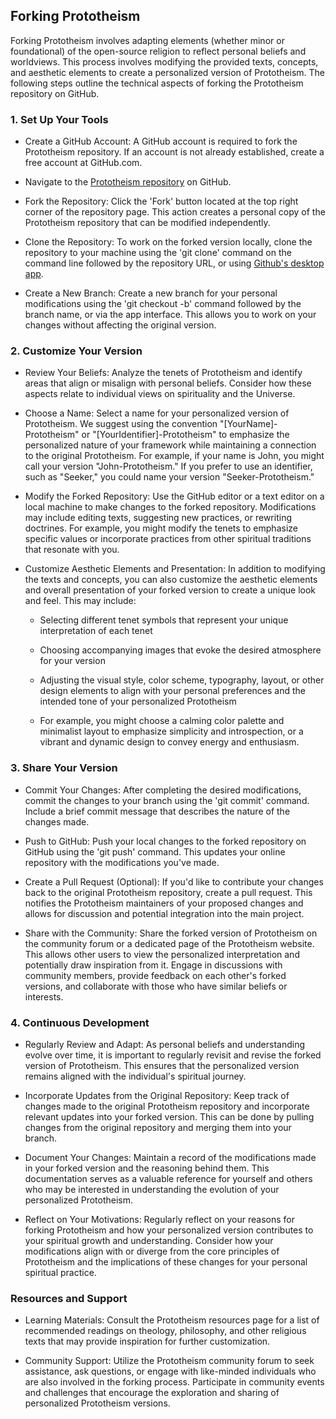 ## Forking Prototheism

Forking Prototheism involves adapting elements (whether minor or foundational) of the open-source religion to reflect personal beliefs and worldviews. This process involves modifying the provided texts, concepts, and aesthetic elements to create a personalized version of Prototheism. The following steps outline the technical aspects of forking the Prototheism repository on GitHub.

### 1. Set Up Your Tools

- Create a GitHub Account: A GitHub account is required to fork the Prototheism repository. If an account is not already established, create a free account at GitHub.com.

- Navigate to the [Prototheism repository](https://github.com/elliotec/prototheism) on GitHub.

- Fork the Repository: Click the 'Fork' button located at the top right corner of the repository page. This action creates a personal copy of the Prototheism repository that can be modified independently.

- Clone the Repository: To work on the forked version locally, clone the repository to your machine using the 'git clone' command on the command line followed by the repository URL, or using [Github's desktop app](https://github.com/apps/desktop).

- Create a New Branch: Create a new branch for your personal modifications using the 'git checkout -b' command followed by the branch name, or via the app interface. This allows you to work on your changes without affecting the original version.

### 2. Customize Your Version

- Review Your Beliefs: Analyze the tenets of Prototheism and identify areas that align or misalign with personal beliefs. Consider how these aspects relate to individual views on spirituality and the Universe.

- Choose a Name: Select a name for your personalized version of Prototheism. We suggest using the convention "\[YourName\]-Prototheism" or "\[YourIdentifier\]-Prototheism" to emphasize the personalized nature of your framework while maintaining a connection to the original Prototheism. For example, if your name is John, you might call your version "John-Prototheism." If you prefer to use an identifier, such as "Seeker," you could name your version "Seeker-Prototheism."

- Modify the Forked Repository: Use the GitHub editor or a text editor on a local machine to make changes to the forked repository. Modifications may include editing texts, suggesting new practices, or rewriting doctrines. For example, you might modify the tenets to emphasize specific values or incorporate practices from other spiritual traditions that resonate with you.

- Customize Aesthetic Elements and Presentation: In addition to modifying the texts and concepts, you can also customize the aesthetic elements and overall presentation of your forked version to create a unique look and feel. This may include:

  - Selecting different tenet symbols that represent your unique interpretation of each tenet

  - Choosing accompanying images that evoke the desired atmosphere for your version

  - Adjusting the visual style, color scheme, typography, layout, or other design elements to align with your personal preferences and the intended tone of your personalized Prototheism

  - For example, you might choose a calming color palette and minimalist layout to emphasize simplicity and introspection, or a vibrant and dynamic design to convey energy and enthusiasm.

### 3. Share Your Version

- Commit Your Changes: After completing the desired modifications, commit the changes to your branch using the 'git commit' command. Include a brief commit message that describes the nature of the changes made.

- Push to GitHub: Push your local changes to the forked repository on GitHub using the 'git push' command. This updates your online repository with the modifications you've made.

- Create a Pull Request (Optional): If you'd like to contribute your changes back to the original Prototheism repository, create a pull request. This notifies the Prototheism maintainers of your proposed changes and allows for discussion and potential integration into the main project.

- Share with the Community: Share the forked version of Prototheism on the community forum or a dedicated page of the Prototheism website. This allows other users to view the personalized interpretation and potentially draw inspiration from it. Engage in discussions with community members, provide feedback on each other's forked versions, and collaborate with those who have similar beliefs or interests.

### 4. Continuous Development

- Regularly Review and Adapt: As personal beliefs and understanding evolve over time, it is important to regularly revisit and revise the forked version of Prototheism. This ensures that the personalized version remains aligned with the individual's spiritual journey.

- Incorporate Updates from the Original Repository: Keep track of changes made to the original Prototheism repository and incorporate relevant updates into your forked version. This can be done by pulling changes from the original repository and merging them into your branch.

- Document Your Changes: Maintain a record of the modifications made in your forked version and the reasoning behind them. This documentation serves as a valuable reference for yourself and others who may be interested in understanding the evolution of your personalized Prototheism.

- Reflect on Your Motivations: Regularly reflect on your reasons for forking Prototheism and how your personalized version contributes to your spiritual growth and understanding. Consider how your modifications align with or diverge from the core principles of Prototheism and the implications of these changes for your personal spiritual practice.

### Resources and Support

- Learning Materials: Consult the Prototheism resources page for a list of recommended readings on theology, philosophy, and other religious texts that may provide inspiration for further customization.

- Community Support: Utilize the Prototheism community forum to seek assistance, ask questions, or engage with like-minded individuals who are also involved in the forking process. Participate in community events and challenges that encourage the exploration and sharing of personalized Prototheism versions.
